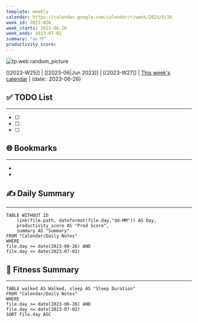 ```yaml
---
template: weekly
calendar: https://calendar.google.com/calendar/r/week/2023/6/26
week_id: 2023-W26
week_starts: 2023-06-26
week_ends: 2023-07-02
summary: "👍 👎"
productivity_score: 
---
```

![tp.web.random_picture](https://images.unsplash.com/photo-1533883355737-25ab4d1fbefb?crop=entropy&cs=tinysrgb&fit=crop&fm=jpg&h=300&ixid=MnwxfDB8MXxyYW5kb218MHx8dHJlZSxsYW5kc2NhcGUsd2F0ZXIsbW91bnRhaW58fHx8fHwxNjg3ODAwNzA4&ixlib=rb-4.0.3&q=80&utm_campaign=api-credit&utm_medium=referral&utm_source=unsplash_source&w=900)

[[2023-W25]] | [[2023-06|Jun 2023]] | [[2023-W27]]  | [This week's calendar](https://calendar.google.com/calendar/r/week/2023/6/26) | (date:: 2023-06-26)

## ✅ TODO List
---
- [ ] 
- [ ] 
- [ ] 

## 🌐 Bookmarks
---
- 
- 

## ✍️ Daily Summary
---
```dataview
TABLE WITHOUT ID 
	link(file.path, dateformat(file.day,"dd-MM")) AS Day,
	productivity_score AS "Prod Score",
	summary AS "Summary" 
FROM "Calendar/Daily Notes"
WHERE 
file.day >= date(2023-06-26) AND
file.day <= date(2023-07-02)
```


## 💪 Fitness Summary
---
```dataview
TABLE walked AS Walked, sleep AS "Sleep Duration" 
FROM "Calendar/Daily Notes"
WHERE 
file.day >= date(2023-06-26) AND
file.day <= date(2023-07-02)
SORT file.day ASC
```

